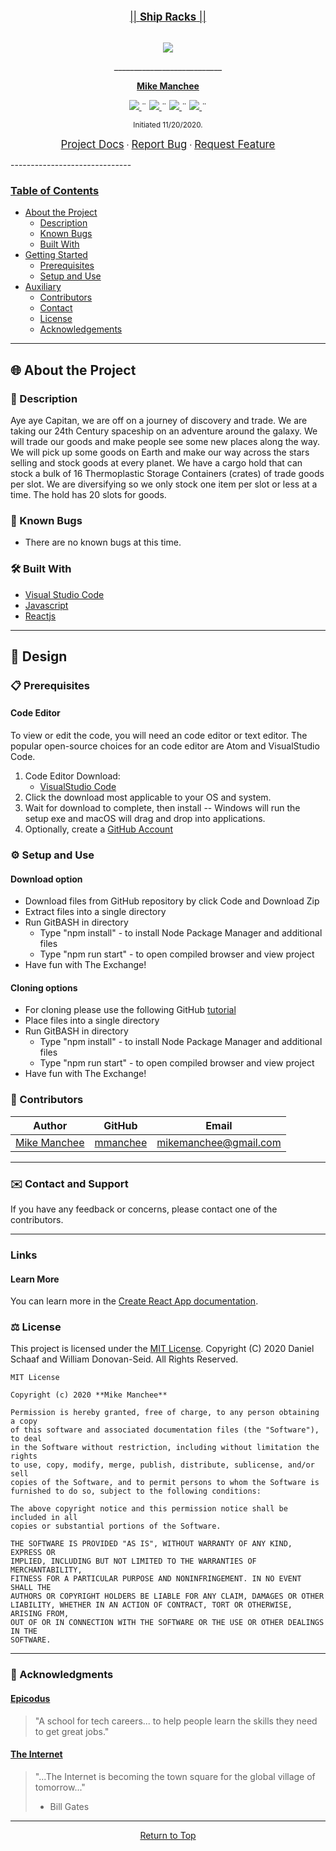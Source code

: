 <br>
<p align="center">
  <u><big>|| <b>Ship Racks</b> ||</big></u>
</p>
<p align="center">
    <!-- Project Avatar/Logo -->
    <br>
     <a href="https://github.com/mmanchee/HFSclient">
        <img src="https://encrypted-tbn0.gstatic.com/images?q=tbn%3AANd9GcRg8aIzTS1I4DgL0ebgoa0vOWW16cXBqY4JBw&usqp=CAU">
    </a>
    </a>
    <p align="center">
      ___________________________
    </p>
    <!-- GitHub Link -->
    <p align="center">
        <a href="https://github.com/mmanchee">
            <strong>Mike Manchee</strong>
        </a>
    </p>
    <!-- Project Shields -->
    <p align="center">
        <a href="https://github.com/mmanchee/HFSclient/graphs/contributors">
            <img src="https://img.shields.io/github/contributors/mmanchee/HFSclient.svg?style=plastic">
        </a>
        ¨
        <a href="https://github.com/mmanchee/HFSclient/stargazers">
            <img src="https://img.shields.io/github/stars/mmanchee/HFSclient.svg?color=yellow&style=plastic">
        </a>
        ¨
        <a href="https://github.com/mmanchee/HFSclient/issues">
            <img src="https://img.shields.io/github/issues/mmanchee/HFSclient?style=plastic">
        </a>
        ¨
        <a href="https://github.com/mmanchee/HFSclient/blob/master/LICENSE.txt">
            <img src="https://img.shields.io/github/license/mmanchee/HFSclient?color=orange&style=plastic">
        </a>
        ¨
    </p>
</p>
<p align="center">
  <small>Initiated 11/20/2020.</small>
</p>

<!-- Project Links -->
<p align="center">
    <a href="https://github.com/mmanchee/ship-racks"><big>Project Docs</big></a> ·
    <a href="https://github.com/mmanchee/ship-racks/issues"><big>Report Bug</big></a> ·
    <a href="https://github.com/mmanchee/ship-racks/issues"><big>Request Feature</big></a>
</p>
------------------------------

### <u>Table of Contents</u>
* <a href="#🌐-about-the-project">About the Project</a>
    * <a href="#📖-description">Description</a>
    * <a href="#🦠-known-bugs">Known Bugs</a>
    * <a href="#🛠-built-with">Built With</a>
    <!-- * <a href="#🔍-preview">Preview</a> -->
* <a href="#🏁-getting-started">Getting Started</a>
    * <a href="#📋-prerequisites">Prerequisites</a>
    * <a href="#⚙️-setup-and-use">Setup and Use</a>
* <a href="#🤝-contributors">Auxiliary</a>
    * <a href="#🤝-contributors">Contributors</a>
    * <a href="#✉️-contact-and-support">Contact</a>
    * <a href="#⚖️-license">License</a>
    * <a href="#🌟-acknowledgements">Acknowledgements</a>
    
------------------------------
## 🌐 About the Project

### 📖 Description
Aye aye Capitan, we are off on a journey of discovery and trade. We are taking our 24th Century spaceship on an adventure around the galaxy. We will trade our goods and make people see some new places along the way. We will pick up some goods on Earth and  make our way across the stars selling and stock goods at every planet. We have a cargo hold that can stock a bulk of 16 Thermoplastic Storage Containers (crates) of trade goods per slot. We are diversifying so we only stock one item per slot or less at a time. The hold has 20 slots for goods.

<!-- Brainstorm
crates of goods
20 index max in array
16 max barrels per good
add items
trade items
cant go below 0

 -->
### 🦠 Known Bugs

* There are no known bugs at this time.
### 🛠 Built With
* [Visual Studio Code](https://code.visualstudio.com/)
* [Javascript](https://developer.mozilla.org/en-US/docs/Web/JavaScript)
* [Reactjs](https://reactjs.org/)
<!-- ### 🔍 Preview -->

------------------------------

## 🏁 Design


### 📋 Prerequisites

 #### Code Editor

  To view or edit the code, you will need an code editor or text editor. The popular open-source choices for an code editor are Atom and VisualStudio Code.

  1) Code Editor Download:
     * [VisualStudio Code](https://www.npmjs.com/)
  2) Click the download most applicable to your OS and system.
  3) Wait for download to complete, then install -- Windows will run the setup exe and macOS will drag and drop into applications.
  4) Optionally, create a [GitHub Account](https://github.com)

### ⚙️ Setup and Use

  #### Download option
  * Download files from GitHub repository by click Code and Download Zip
  * Extract files into a single directory 
  * Run GitBASH in directory
    * Type "npm install" - to install Node Package Manager and additional files
    * Type "npm run start" - to open compiled browser and view project
  * Have fun with The Exchange!

  #### Cloning options
  * For cloning please use the following GitHub [tutorial](https://docs.github.com/en/enterprise/2.16/user/github/creating-cloning-and-archiving-repositories/cloning-a-repository)
  * Place files into a single directory 
  * Run GitBASH in directory
    * Type "npm install" - to install Node Package Manager and additional files
    * Type "npm run start" - to open compiled browser and view project
  * Have fun with The Exchange!

### 🤝 Contributors

| Author | GitHub | Email |
|--------|:------:|:-----:|
| [Mike Manchee](https://www.linkedin.com/in/mikemanchee/) | [mmanchee](https://github.com/mmanchee) |  [mikemanchee@gmail.com](mailto:mikemanchee@gmail.com) |

------------------------------

### ✉️ Contact and Support

If you have any feedback or concerns, please contact one of the contributors.

------------------------------

### Links

  #### Learn More

  You can learn more in the [Create React App documentation](https://facebook.github.io/create-react-app/docs/getting-started).

### ⚖️ License

This project is licensed under the [MIT License](https://opensource.org/licenses/MIT). Copyright (C) 2020 Daniel Schaaf and William Donovan-Seid. All Rights Reserved.
```
MIT License

Copyright (c) 2020 **Mike Manchee**

Permission is hereby granted, free of charge, to any person obtaining a copy
of this software and associated documentation files (the "Software"), to deal
in the Software without restriction, including without limitation the rights
to use, copy, modify, merge, publish, distribute, sublicense, and/or sell
copies of the Software, and to permit persons to whom the Software is
furnished to do so, subject to the following conditions:

The above copyright notice and this permission notice shall be included in all
copies or substantial portions of the Software.

THE SOFTWARE IS PROVIDED "AS IS", WITHOUT WARRANTY OF ANY KIND, EXPRESS OR
IMPLIED, INCLUDING BUT NOT LIMITED TO THE WARRANTIES OF MERCHANTABILITY,
FITNESS FOR A PARTICULAR PURPOSE AND NONINFRINGEMENT. IN NO EVENT SHALL THE
AUTHORS OR COPYRIGHT HOLDERS BE LIABLE FOR ANY CLAIM, DAMAGES OR OTHER
LIABILITY, WHETHER IN AN ACTION OF CONTRACT, TORT OR OTHERWISE, ARISING FROM,
OUT OF OR IN CONNECTION WITH THE SOFTWARE OR THE USE OR OTHER DEALINGS IN THE
SOFTWARE.
```

------------------------------

### 🌟 Acknowledgments

#### [Epicodus](https://www.epicodus.com/)
>"A school for tech careers... to help people learn the skills they need to get great jobs."

#### [The Internet](https://lh3.googleusercontent.com/proxy/6QlFHq-RHi9-Jd7pjdpwFdWMTYy5y26LesKZG-TO7rD3ZCh2BESLUzktpd27TAXSiGd19f8B3AxMn5Nbos1g6QCHAQOTrvVsAVnqS7RKSCQLV6s)
> "...The Internet is becoming the town square for the global village of tomorrow..."
> - Bill Gates

------------------------------

<center><a href="#">Return to Top</a></center>